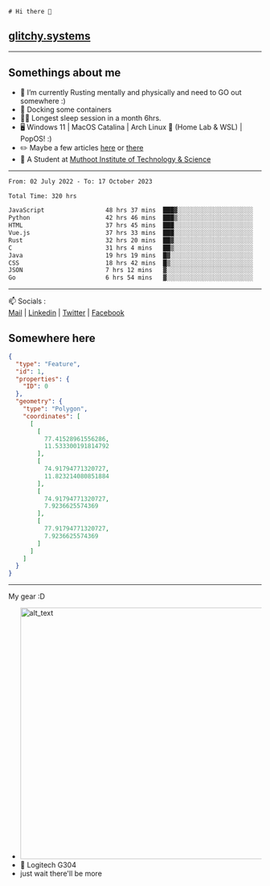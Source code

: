 ```
# Hi there 👋
```
## [glitchy.systems](https://glitchy.systems)
---

## Somethings about me



- 🌱 I’m currently Rusting mentally and physically and need to GO out somewhere :)
- 🐋 Docking some containers
- 😶‍🌫️ Longest sleep session in a month 6hrs.
- 🖥️ Windows 11 | MacOS Catalina | Arch Linux 🦩 (Home Lab & WSL) | PopOS! :)
- ✏️ Maybe a few articles [here](https://medium.com/@advaithnarayanan8) or [there](https://medium.com/@advaithnarayanan8)
- 📑 A Student at [Muthoot Institute of Technology & Science](https://mgmits.ac.in/)



---

<!--START_SECTION:waka-->

```txt
From: 02 July 2022 - To: 17 October 2023

Total Time: 320 hrs

JavaScript                 48 hrs 37 mins  ███▓░░░░░░░░░░░░░░░░░░░░░   15.19 %
Python                     42 hrs 46 mins  ███▒░░░░░░░░░░░░░░░░░░░░░   13.36 %
HTML                       37 hrs 45 mins  ███░░░░░░░░░░░░░░░░░░░░░░   11.80 %
Vue.js                     37 hrs 33 mins  ███░░░░░░░░░░░░░░░░░░░░░░   11.74 %
Rust                       32 hrs 20 mins  ██▓░░░░░░░░░░░░░░░░░░░░░░   10.11 %
C                          31 hrs 4 mins   ██▒░░░░░░░░░░░░░░░░░░░░░░   09.71 %
Java                       19 hrs 19 mins  █▓░░░░░░░░░░░░░░░░░░░░░░░   06.04 %
CSS                        18 hrs 42 mins  █▒░░░░░░░░░░░░░░░░░░░░░░░   05.85 %
JSON                       7 hrs 12 mins   ▓░░░░░░░░░░░░░░░░░░░░░░░░   02.25 %
Go                         6 hrs 54 mins   ▓░░░░░░░░░░░░░░░░░░░░░░░░   02.16 %
```

<!--END_SECTION:waka-->

---

📫 Socials :<br>
[Mail](mailto:advaithnarayanan8@gmail.com) | [Linkedin](https://www.linkedin.com/in/advaith-narayanan-a72152214/) | [Twitter](https://twitter.com/advaithnarayan) | [Facebook](https://screenmessage.com/qinq)

## Somewhere here

```geojson
{
  "type": "Feature",
  "id": 1,
  "properties": {
    "ID": 0
  },
  "geometry": {
    "type": "Polygon",
    "coordinates": [
      [
        [
          77.41528961556286,
          11.533300191814792
        ],
        [
          74.91794771320727,
          11.823214080851884
        ],
        [
          74.91794771320727,
          7.9236625574369
        ],
        [
          77.91794771320727,
          7.9236625574369
        ]
      ]
    ]
  }
}
```


--- 
My gear :D

- [<img alt="alt_text" width="500px" src="https://valid.x86.fr/cache/banner/xv24bv-6.png" />](https://valid.x86.fr/xv24bv)
- 🐁 Logitech G304
- just wait there'll be more

